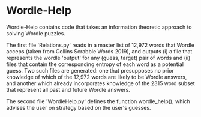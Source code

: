 # Wordle-Help

Wordle-Help contains code that takes an information theoretic approach to solving Wordle puzzles. 

The first file 'Relations.py' reads in a master list of 12,972 words that Wordle acceps (taken from Collins Scrabble Words 2019), and outputs (i) a file that represents the wordle 'output' for any (guess, target) pair of words and (ii) files that contain the corresponding entropy of each word as a potential guess. Two such files are generated: one that presupposes no prior knowledge of which of the 12,972 words are likely to be Wordle answers, and another which already incorporates knowledge of the 2315 word subset that represent all past and future Wordle answers. 

The second file 'WordleHelp.py' defines the function wordle_help(), which advises the user on strategy based on the user's guesses. 
